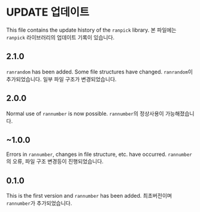 # UPDATE 업데이트
This file contains the update history of the `ranpick` library.
본 파일에는 `ranpick` 라이브러리의 업데이트 기록이 있습니다.

## 2.1.0
`ranrandom` has been added. Some file structures have changed. 
`ranrandom`이 추가되었습니다. 일부 파일 구조가 변경되었습니다.

## 2.0.0
Normal use of `rannumber` is now possible.
`rannumber`의 정상사용이 가능해졌습니다.

## ~1.0.0
Errors in `rannumber`, changes in file structure, etc. have occurred.
`rannumber`의 오류, 파일 구조 변경등이 진행되었습니다.

## 0.1.0
This is the first version and `rannumber` has been added.
최초버전이며 `rannumber`가 추가되었습니다.
